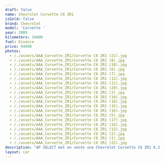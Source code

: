 ```yaml
---
draft: false
name: Chevrolet Corvette C6 ZR1
isSold: false
brand: Chevrolet
model: 'Corvette '
year: 2009
kilometers: 34800
fuel: Essence
price: 94990
photos:
  - /./assets/AAA_Corvette_ZR1/Corvette C6 ZR1 (21).jpg
  - /./assets/AAA_Corvette_ZR1/Corvette C6 ZR1 (8).jpg
  - /./assets/AAA_Corvette_ZR1/Corvette C6 ZR1 (10).jpg
  - /./assets/AAA_Corvette_ZR1/Corvette C6 ZR1 (6).jpg
  - /./assets/AAA_Corvette_ZR1/Corvette C6 ZR1 (7).jpg
  - /./assets/AAA_Corvette_ZR1/Corvette C6 ZR1 (12).jpg
  - /./assets/AAA_Corvette_ZR1/Corvette C6 ZR1 (11).jpg
  - /./assets/AAA_Corvette_ZR1/Corvette C6 ZR1 (20).jpg
  - /./assets/AAA_Corvette_ZR1/Corvette C6 ZR1 (3).jpg
  - /./assets/AAA_Corvette_ZR1/Corvette C6 ZR1 (19).jpg
  - /./assets/AAA_Corvette_ZR1/Corvette C6 ZR1 (18).jpg
  - /./assets/AAA_Corvette_ZR1/Corvette C6 ZR1 (15).jpg
  - /./assets/AAA_Corvette_ZR1/Corvette C6 ZR1 (16).jpg
  - /./assets/AAA_Corvette_ZR1/Corvette C6 ZR1 (5).jpg
  - /./assets/AAA_Corvette_ZR1/Corvette C6 ZR1 (17).jpg
  - /./assets/AAA_Corvette_ZR1/Corvette C6 ZR1 (14).jpg
  - /./assets/AAA_Corvette_ZR1/Corvette C6 ZR1 (13).jpg
  - /./assets/AAA_Corvette_ZR1/Corvette C6 ZR1 (2).jpg
  - /./assets/AAA_Corvette_ZR1/Corvette C6 ZR1 (1).jpg
  - /./assets/AAA_Corvette_ZR1/Corvette C6 ZR1 (22).jpg
description: "AP SELECT met en vente une Chevrolet Corvette C6 ZR1 6.2 V8 LS9 647cv boîte mécanique.\nModèle du 01/2009 avec 34800km.\n\nCouleur Black metallic, intérieur Cuir entendu bi ton noir / gris\n\nLe véhicule est en parfait état avec historique limpide.\n\nCarte grise française sans malus \U0001F1EB\U0001F1F7\nDisponible et visible dans notre show room.\n\nContrôle technique à jour.\nDernier service réalisé en 2023 à 32000km.\n\nPneus Michelin pilot super sport recent\n\nÉquipements et options :\n- Pack Carbon complet (capot, toit, kit carrosserie)\n- Boîte mécanique\n- Châssis sport\n- Système hi-fi BOSE\n- Affichage tête haute HUD\n- Climatisation\n- Alarme antivol\n- Sièges électriques et chauffants\n- Retroviseurs rabattables electriquement et anti-éblouissement\n- Regulateur de vitesse\n- Navigation multimédia\n- Régulateur de vitesse\n- Vitrage calorifuge\n- Shadow line brillant\n- Kit éclairage\n- Ciel de pavillon Anthracite\n\nDisponible et visible sur RDV pour acheteur sérieux.\n\nPossibilité d’un garantie 3 mois avec 6 ou 12 mois en supplément.\n\nRéalisation des démarches d'immatriculation.\n\nAP SELECT c'est des solutions de courtage et conciergerie sur mesure pour profiter librement de sa passion et de son patrimoine.\n\nPrenez le volant, AP SELECT s'occupe du reste."
layout: car
---
```


